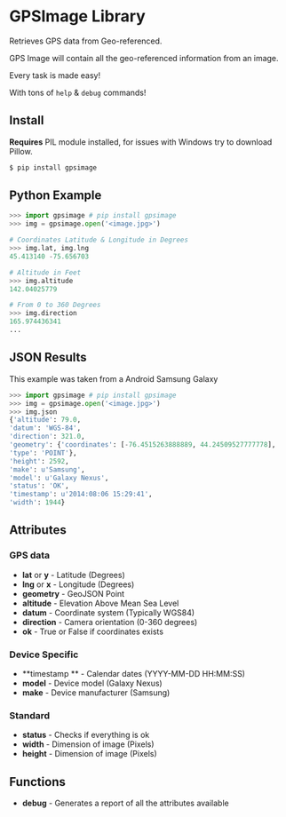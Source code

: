# GPSImage Library

Retrieves GPS data from Geo-referenced.

GPS Image will contain all the geo-referenced information from an image.

Every task is made easy! 

With tons of ``help`` & ``debug`` commands!

## Install

**Requires** PIL module installed, for issues with Windows try to download Pillow. 

```bash
$ pip install gpsimage
```

## Python Example

```python
>>> import gpsimage # pip install gpsimage
>>> img = gpsimage.open('<image.jpg>')

# Coordinates Latitude & Longitude in Degrees 
>>> img.lat, img.lng
45.413140 -75.656703

# Altitude in Feet
>>> img.altitude
142.04025779

# From 0 to 360 Degrees
>>> img.direction
165.974436341
...
```

## JSON Results

This example was taken from a Android Samsung Galaxy

```python
>>> import gpsimage # pip install gpsimage
>>> img = gpsimage.open('<image.jpg>')
>>> img.json
{'altitude': 79.0,
'datum': 'WGS-84',
'direction': 321.0,
'geometry': {'coordinates': [-76.4515263888889, 44.24509527777778],
'type': 'POINT'},
'height': 2592,
'make': u'Samsung',
'model': u'Galaxy Nexus',
'status': 'OK',
'timestamp': u'2014:08:06 15:29:41',
'width': 1944}
```

## Attributes

### GPS data
- **lat** or **y** - Latitude (Degrees)
- **lng** or **x** - Longitude (Degrees)
- **geometry** - GeoJSON Point
- **altitude** - Elevation Above Mean Sea Level
- **datum** - Coordinate system (Typically WGS84)
- **direction** - Camera orientation (0-360 degrees)
- **ok** - True or False if coordinates exists

### Device Specific
- **timestamp ** - Calendar dates (YYYY-MM-DD HH:MM:SS)
- **model** - Device model (Galaxy Nexus)
- **make** - Device manufacturer (Samsung)

### Standard
- **status** - Checks if everything is ok
- **width** - Dimension of image (Pixels)
- **height** - Dimension of image (Pixels)

## Functions

- **debug** - Generates a report of all the attributes available
